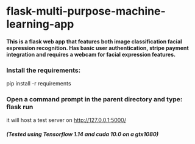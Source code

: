 # flask-multi-purpose-machine-learning-app


#### This is a flask web app that features both image classification facial expression recognition. Has basic user authentication, stripe payment integration and requires a webcam for facial expression features.

### Install the requirements:

pip install -r requirements

### Open a command prompt in the parent directory and type: flask run

it will host a test server on http://127.0.0.1:5000/

##### (Tested using Tensorflow 1.14 and cuda 10.0 on a gtx1080)

